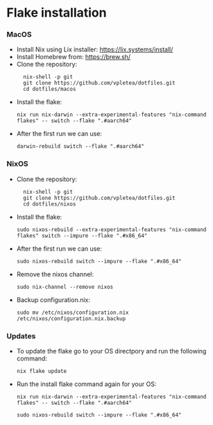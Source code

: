 # Flake installation
### MacOS
- Install Nix using Lix installer: https://lix.systems/install/
- Install Homebrew from:  https://brew.sh/
- Clone the repository:
  ```
    nix-shell -p git
    git clone https://github.com/vpletea/dotfiles.git
    cd dotfiles/macos
  ```
- Install the flake:
  ```
  nix run nix-darwin --extra-experimental-features "nix-command flakes" -- switch --flake ".#aarch64"
  ```
- After the first run we can use:
  ```
  darwin-rebuild switch --flake ".#aarch64"
  ```

### NixOS
- Clone the repository:
  ```
    nix-shell -p git
    git clone https://github.com/vpletea/dotfiles.git
    cd dotfiles/nixos
  ```
- Install the flake:
  ```
  sudo nixos-rebuild --extra-experimental-features "nix-command flakes" switch --impure --flake ".#x86_64"
  ```
- After the first run we can use:
  ```
  sudo nixos-rebuild switch --impure --flake ".#x86_64"
- Remove the nixos channel:
  ```
  sudo nix-channel --remove nixos
  ```
- Backup configuration.nix:
  ```
  sudo mv /etc/nixos/configuration.nix /etc/nixos/configuration.nix.backup
  ```

### Updates
- To update the flake go to your OS directpory and run the following command:
  ```
  nix flake update
  ```
- Run the install flake command again for your OS:
  ```
  nix run nix-darwin --extra-experimental-features "nix-command flakes" -- switch --flake ".#aarch64"
  ```
  ```
  sudo nixos-rebuild switch --impure --flake ".#x86_64"
  ```
